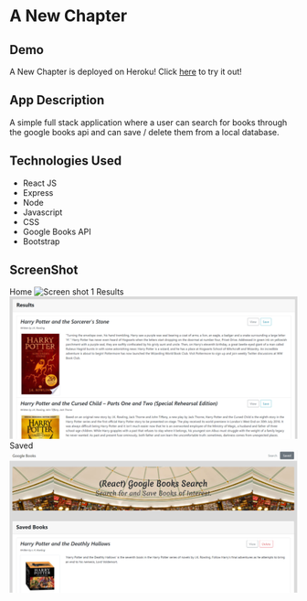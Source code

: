 # A New Chapter
## Demo
A New Chapter is deployed on Heroku! Click <a href="https://a-new-chapter.herokuapp.com/">here</a> to try it out!
## App Description
A simple full stack application where a user can search for books through the google books api and can save / delete them from a local database. 

## Technologies Used
- React JS 
- Express
- Node 
- Javascript 
- CSS 
- Google Books API
- Bootstrap

## ScreenShot
Home
![Screen shot 1](/client/src/images/Home.png)
Results
![Screen shot 2](/client/src/images/Results.png)
Saved
![Screen shot 3](/client/src/images/SavedPage.png)
